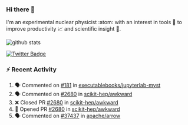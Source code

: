 ### Hi there 👋 

I'm an experimental nuclear physicist :atom: with an interest in tools :wrench: to improve productivity :chart_with_upwards_trend: and scientific insight :telescope:.

![github stats](https://github-readme-stats.vercel.app/api?username=agoose77&show_icons=true&hide_rank=true&hide_title=true&bg_color=30,e76445,904e95&text_color=efe3ec&icon_color=efe3ec)
<!--
**agoose77/agoose77** is a ✨ _special_ ✨ repository because its `README.md` (this file) appears on your GitHub profile.

Here are some ideas to get you started:

- 🔭 I’m currently working on ...
- 🌱 I’m currently learning ...
- 👯 I’m looking to collaborate on ...
- 🤔 I’m looking for help with ...
- 💬 Ask me about ...
- 📫 How to reach me: ...
- 😄 Pronouns: ...
- ⚡ Fun fact: ...
-->

[![Twitter Badge](https://img.shields.io/twitter/follow/agoose77?style=flat-square&logo=Twitter&logoColor=white&color=cornflowerblue)](https://twitter.com/agoose77)

### :zap: Recent Activity

<!--START_SECTION:activity-->
1. 🗣 Commented on [#181](https://github.com/executablebooks/jupyterlab-myst/issues/181#issuecomment-1699508395) in [executablebooks/jupyterlab-myst](https://github.com/executablebooks/jupyterlab-myst)
2. 🗣 Commented on [#2680](https://github.com/scikit-hep/awkward/pull/2680#issuecomment-1699182536) in [scikit-hep/awkward](https://github.com/scikit-hep/awkward)
3. ❌ Closed PR [#2680](https://github.com/scikit-hep/awkward/pull/2680) in [scikit-hep/awkward](https://github.com/scikit-hep/awkward)
4. 💪 Opened PR [#2680](https://github.com/scikit-hep/awkward/pull/2680) in [scikit-hep/awkward](https://github.com/scikit-hep/awkward)
5. 🗣 Commented on [#37437](https://github.com/apache/arrow/issues/37437#issuecomment-1699088345) in [apache/arrow](https://github.com/apache/arrow)
<!--END_SECTION:activity-->
